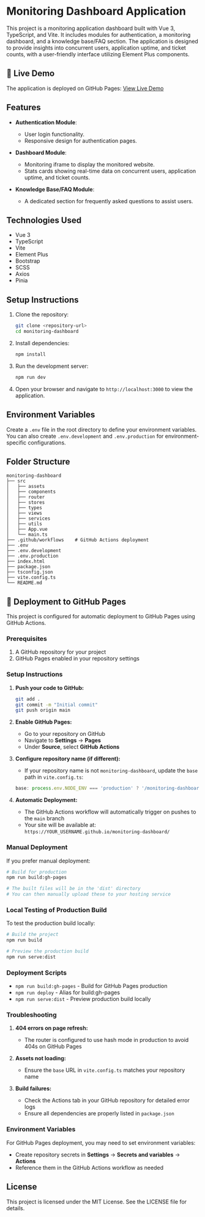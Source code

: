 # Monitoring Dashboard Application

This project is a monitoring application dashboard built with Vue 3, TypeScript, and Vite. It includes modules for authentication, a monitoring dashboard, and a knowledge base/FAQ section. The application is designed to provide insights into concurrent users, application uptime, and ticket counts, with a user-friendly interface utilizing Element Plus components.

## 🚀 Live Demo

The application is deployed on GitHub Pages: [View Live Demo](https://riconusap.github.io/monitoring-dashboard/)

## Features

- **Authentication Module**: 
  - User login functionality.
  - Responsive design for authentication pages.

- **Dashboard Module**: 
  - Monitoring iframe to display the monitored website.
  - Stats cards showing real-time data on concurrent users, application uptime, and ticket counts.

- **Knowledge Base/FAQ Module**: 
  - A dedicated section for frequently asked questions to assist users.

## Technologies Used

- Vue 3
- TypeScript
- Vite
- Element Plus
- Bootstrap
- SCSS
- Axios
- Pinia

## Setup Instructions

1. Clone the repository:
   ```bash
   git clone <repository-url>
   cd monitoring-dashboard
   ```

2. Install dependencies:
   ```bash
   npm install
   ```

3. Run the development server:
   ```bash
   npm run dev
   ```

4. Open your browser and navigate to `http://localhost:3000` to view the application.

## Environment Variables

Create a `.env` file in the root directory to define your environment variables. You can also create `.env.development` and `.env.production` for environment-specific configurations.

## Folder Structure

```
monitoring-dashboard
├── src
│   ├── assets
│   ├── components
│   ├── router
│   ├── stores
│   ├── types
│   ├── views
│   ├── services
│   ├── utils
│   ├── App.vue
│   └── main.ts
├── .github/workflows    # GitHub Actions deployment
├── .env
├── .env.development
├── .env.production
├── index.html
├── package.json
├── tsconfig.json
├── vite.config.ts
└── README.md
```

## 🚀 Deployment to GitHub Pages

This project is configured for automatic deployment to GitHub Pages using GitHub Actions.

### Prerequisites

1. A GitHub repository for your project
2. GitHub Pages enabled in your repository settings

### Setup Instructions

1. **Push your code to GitHub:**
   ```bash
   git add .
   git commit -m "Initial commit"
   git push origin main
   ```

2. **Enable GitHub Pages:**
   - Go to your repository on GitHub
   - Navigate to **Settings** → **Pages**
   - Under **Source**, select **GitHub Actions**

3. **Configure repository name (if different):**
   - If your repository name is not `monitoring-dashboard`, update the `base` path in `vite.config.ts`:
   ```typescript
   base: process.env.NODE_ENV === 'production' ? '/monitoring-dashboard/' : '/',
   ```

4. **Automatic Deployment:**
   - The GitHub Actions workflow will automatically trigger on pushes to the `main` branch
   - Your site will be available at: `https://YOUR_USERNAME.github.io/monitoring-dashboard/`

### Manual Deployment

If you prefer manual deployment:

```bash
# Build for production
npm run build:gh-pages

# The built files will be in the 'dist' directory
# You can then manually upload these to your hosting service
```

### Local Testing of Production Build

To test the production build locally:

```bash
# Build the project
npm run build

# Preview the production build
npm run serve:dist
```

### Deployment Scripts

- `npm run build:gh-pages` - Build for GitHub Pages production
- `npm run deploy` - Alias for build:gh-pages
- `npm run serve:dist` - Preview production build locally

### Troubleshooting

1. **404 errors on page refresh:**
   - The router is configured to use hash mode in production to avoid 404s on GitHub Pages

2. **Assets not loading:**
   - Ensure the `base` URL in `vite.config.ts` matches your repository name

3. **Build failures:**
   - Check the Actions tab in your GitHub repository for detailed error logs
   - Ensure all dependencies are properly listed in `package.json`

### Environment Variables

For GitHub Pages deployment, you may need to set environment variables:
- Create repository secrets in **Settings** → **Secrets and variables** → **Actions**
- Reference them in the GitHub Actions workflow as needed

## License

This project is licensed under the MIT License. See the LICENSE file for details.